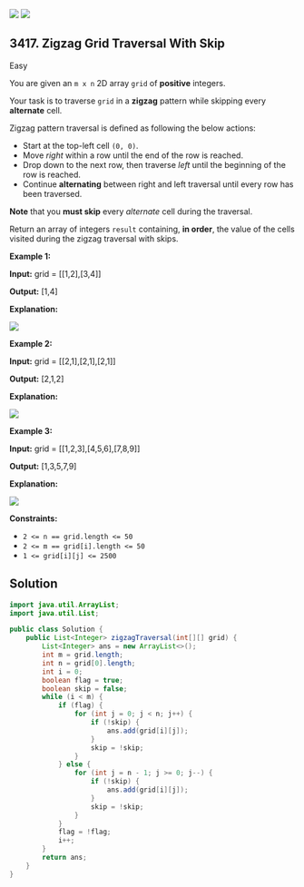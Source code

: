[![](https://img.shields.io/github/stars/javadev/LeetCode-in-Java?label=Stars&style=flat-square)](https://github.com/javadev/LeetCode-in-Java)
[![](https://img.shields.io/github/forks/javadev/LeetCode-in-Java?label=Fork%20me%20on%20GitHub%20&style=flat-square)](https://github.com/javadev/LeetCode-in-Java/fork)

## 3417\. Zigzag Grid Traversal With Skip

Easy

You are given an `m x n` 2D array `grid` of **positive** integers.

Your task is to traverse `grid` in a **zigzag** pattern while skipping every **alternate** cell.

Zigzag pattern traversal is defined as following the below actions:

*   Start at the top-left cell `(0, 0)`.
*   Move _right_ within a row until the end of the row is reached.
*   Drop down to the next row, then traverse _left_ until the beginning of the row is reached.
*   Continue **alternating** between right and left traversal until every row has been traversed.

**Note** that you **must skip** every _alternate_ cell during the traversal.

Return an array of integers `result` containing, **in order**, the value of the cells visited during the zigzag traversal with skips.

**Example 1:**

**Input:** grid = \[\[1,2],[3,4]]

**Output:** [1,4]

**Explanation:**

**![](https://assets.leetcode.com/uploads/2024/11/23/4012_example0.png)**

**Example 2:**

**Input:** grid = \[\[2,1],[2,1],[2,1]]

**Output:** [2,1,2]

**Explanation:**

![](https://assets.leetcode.com/uploads/2024/11/23/4012_example1.png)

**Example 3:**

**Input:** grid = \[\[1,2,3],[4,5,6],[7,8,9]]

**Output:** [1,3,5,7,9]

**Explanation:**

![](https://assets.leetcode.com/uploads/2024/11/23/4012_example2.png)

**Constraints:**

*   `2 <= n == grid.length <= 50`
*   `2 <= m == grid[i].length <= 50`
*   `1 <= grid[i][j] <= 2500`

## Solution

```java
import java.util.ArrayList;
import java.util.List;

public class Solution {
    public List<Integer> zigzagTraversal(int[][] grid) {
        List<Integer> ans = new ArrayList<>();
        int m = grid.length;
        int n = grid[0].length;
        int i = 0;
        boolean flag = true;
        boolean skip = false;
        while (i < m) {
            if (flag) {
                for (int j = 0; j < n; j++) {
                    if (!skip) {
                        ans.add(grid[i][j]);
                    }
                    skip = !skip;
                }
            } else {
                for (int j = n - 1; j >= 0; j--) {
                    if (!skip) {
                        ans.add(grid[i][j]);
                    }
                    skip = !skip;
                }
            }
            flag = !flag;
            i++;
        }
        return ans;
    }
}
```